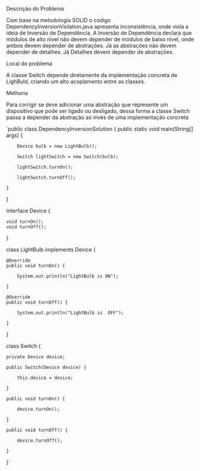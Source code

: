 Descrição do Problema

Com base na metodologia SOLID o código DependencyInversionViolation.java apresenta inconsistência, onde viola a ideia de Inversão de Dependência. 
A Inversão de Dependência declara que módulos de alto nível não devem depender de módulos de baixo nível, onde ambos devem depender de abstrações.
Já as abstrações não devem depender de detalhes. Já Detalhes devem depender de abstrações.

Local do problema

A classe Switch depende diretamente da implementação concreta de LighBuld, criando um alto acoplamento entre as classes.

Melhoria 

Para corrigir se deve adicionar uma abstração que represente um dispositivo que pode ser ligado ou desligado, dessa forma a classe Switch passa a depender da abstração ao invés de uma implementação concreta 


`public class DependencyInversionSolution {
    public static void main(String[] args) {
      
        Device bulb = new LightBulb();
      
        Switch lightSwitch = new Switch(bulb);

        lightSwitch.turnOn();
      
        lightSwitch.turnOff();
      
    }
}

interface Device {
  
    void turnOn();
    void turnOff();
  
}

class LightBulb implements Device {
  
    @Override
    public void turnOn() {
      
        System.out.println("LightBulb is ON");
      
    }

    @Override
    public void turnOff() {
      
        System.out.println("LightBulb is  OFF");
      
    }
}

class Switch {
  
    private Device device;

    public Switch(Device device) {
      
        this.device = device;
      
    }

    public void turnOn() {
      
        device.turnOn();
      
    }

    public void turnOff() {
      
        device.turnOff();
      
    }
}`
